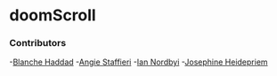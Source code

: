 # doomScroll

### Contributors
-[Blanche Haddad](https://github.com/BHaddad1)
-[Angie Staffieri](https://github.com/arstaffieri)
-[Ian Nordbyi](https://github.com/nordbyi)
-[Josephine Heidepriem](https://github.com/jheidepriem)
